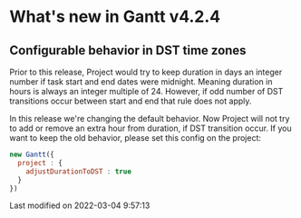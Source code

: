 # What's new in Gantt v4.2.4

## Configurable behavior in DST time zones

Prior to this release, Project would try to keep duration in days an integer number if task start and end dates were
midnight. Meaning duration in hours is always an integer multiple of 24. However, if odd number of DST transitions occur
between start and end that rule does not apply.

In this release we're changing the default behavior. Now Project will not try to add or remove an extra hour from duration,
if DST transition occur. If you want to keep the old behavior, please set this config on the project:

```javascript
new Gantt({
  project : {
    adjustDurationToDST : true
  }
})
```


<p class="last-modified">Last modified on 2022-03-04 9:57:13</p>